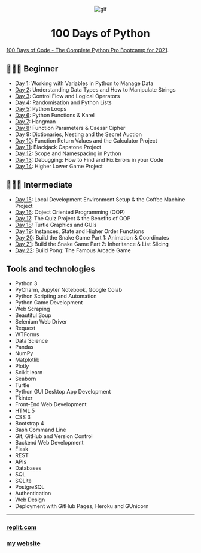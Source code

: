 <p align="center">
<img width="" src="https://media.giphy.com/media/3o6Ztp9sgPwz71EIne/giphy.gif" align="center" alt="gif" />
<h1 align="center">100 Days of Python 
</h1>
</p>


[100 Days of Code - The Complete Python Pro Bootcamp for 2021](https://www.udemy.com/course/100-days-of-code). 

## 👨🏻‍🎓 Beginner
- [Day 1](001_Beginner/Day001): Working with Variables in Python to Manage Data
- [Day 2](001_Beginner/Day002): Understanding Data Types and How to Manipulate Strings
- [Day 3](001_Beginner/Day003): Control Flow and Logical Operators
- [Day 4](001_Beginner/Day004): Randomisation and Python Lists
- [Day 5](001_Beginner/Day005): Python Loops
- [Day 6](001_Beginner/ay006): Python Functions & Karel
- [Day 7](001_Beginner/ay007): Hangman
- [Day 8](001_Beginner/ay008): Function Parameters & Caesar Cipher
- [Day 9](001_Beginner/ay009): Dictionaries, Nesting and the Secret Auction
- [Day 10](001_Beginner/Day010): Function Return Values and the Calculator Project
- [Day 11](001_Beginner/Day011): Blackjack Capstone Project
- [Day 12](001_Beginner/Day012): Scope and Namespacing in Python
- [Day 13](001_Beginner/Day013): Debugging: How to Find and Fix Errors in your Code
- [Day 14](001_Beginner/Day014): Higher Lower Game Project
## 🏋🏻‍♂️ Intermediate
- [Day 15](day15): Local Development Environment Setup & the Coffee Machine Project
- [Day 16](day16): Object Oriented Programming (OOP)
- [Day 17](day17): The Quiz Project & the Benefits of OOP
- [Day 18](day18): Turtle Graphics and GUIs
- [Day 19](day19): Instances, State and Higher Order Functions
- [Day 20](day20): Build the Snake Game Part 1: Animation & Coordinates
- [Day 21](day21): Build the Snake Game Part 2: Inheritance & List Slicing
- [Day 22](day22): Build Pong: The Famous Arcade Game

## Tools and technologies

- Python 3
- PyCharm, Jupyter Notebook, Google Colab
- Python Scripting and Automation
- Python Game Development
- Web Scraping
- Beautiful Soup
- Selenium Web Driver
- Request
- WTForms
- Data Science
- Pandas
- NumPy
- Matplotlib
- Plotly
- Scikit learn
- Seaborn
- Turtle
- Python GUI Desktop App Development
- Tkinter
- Front-End Web Development
- HTML 5
- CSS 3
- Bootstrap 4
- Bash Command Line
- Git, GitHub and Version Control
- Backend Web Development
- Flask
- REST
- APIs
- Databases
- SQL
- SQLite
- PostgreSQL
- Authentication
- Web Design
- Deployment with GitHub Pages, Heroku and GUnicorn

---

### [replit.com](https://replit.com/@khatab79) 
### [my website](https://kaldaghistani.com/)

